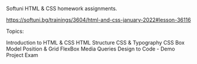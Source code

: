 Softuni HTML & CSS homework assignments.

https://softuni.bg/trainings/3604/html-and-css-january-2022#lesson-36116

Topics:

Introduction to HTML & CSS
HTML Structure
CSS & Typography
CSS Box Model
Position & Grid
FlexBox
Media Queries
Design to Code - Demo Project
Exam

